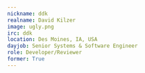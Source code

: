 ```yaml
---
nickname: ddk
realname: David Kilzer
image: ugly.png
irc: ddk
location: Des Moines, IA, USA
dayjob: Senior Systems & Software Engineer
role: Developer/Reviewer
former: True
---
```


